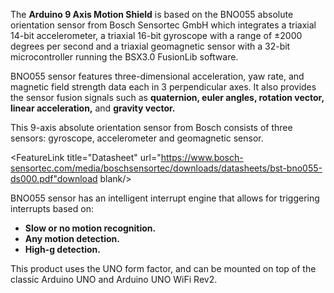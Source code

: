 <FeatureDescription>

The **Arduino 9 Axis Motion Shield** is based on the BNO055 absolute orientation sensor from Bosch Sensortec GmbH which integrates a triaxial 14-bit accelerometer, a triaxial 16-bit gyroscope with a range of ±2000 degrees per second and a triaxial geomagnetic sensor with a 32-bit microcontroller running the BSX3.0 FusionLib software.

BNO055 sensor features three-dimensional acceleration, yaw rate, and magnetic field strength data each in 3
perpendicular axes. It also provides the sensor fusion signals such as **quaternion, euler angles, rotation vector, linear acceleration,** and **gravity vector.**

</FeatureDescription>


<FeatureList>
<Feature title="BNO055" image="imu">

This 9-axis absolute orientation sensor from Bosch consists of three sensors: gyroscope, accelerometer and geomagnetic sensor.

<FeatureLink title="Datasheet" url="https://www.bosch-sensortec.com/media/boschsensortec/downloads/datasheets/bst-bno055-ds000.pdf"download blank/>

</Feature>

<Feature title="Interrupt Engine" image="core">

BNO055 sensor has an intelligent interrupt engine that allows for triggering interrupts based on:
- **Slow or no motion recognition.**
- **Any motion detection.**
- **High-g detection.**

</Feature>

<Feature title="UNO Form Factor" image="uno-form-factor">

This product uses the UNO form factor, and can be mounted on top of the classic Arduino UNO and Arduino UNO WiFi Rev2.

</Feature>

</FeatureList>
